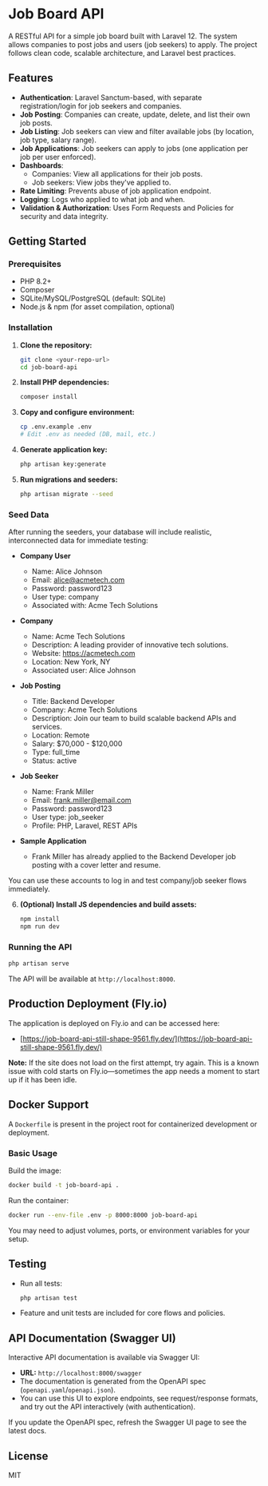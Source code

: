 # Job Board API

A RESTful API for a simple job board built with Laravel 12. The system allows companies to post jobs and users (job seekers) to apply. The project follows clean code, scalable architecture, and Laravel best practices.

## Features

- **Authentication**: Laravel Sanctum-based, with separate registration/login for job seekers and companies.
- **Job Posting**: Companies can create, update, delete, and list their own job posts.
- **Job Listing**: Job seekers can view and filter available jobs (by location, job type, salary range).
- **Job Applications**: Job seekers can apply to jobs (one application per job per user enforced).
- **Dashboards**:
  - Companies: View all applications for their job posts.
  - Job seekers: View jobs they've applied to.
- **Rate Limiting**: Prevents abuse of job application endpoint.
- **Logging**: Logs who applied to what job and when.
- **Validation & Authorization**: Uses Form Requests and Policies for security and data integrity.

## Getting Started

### Prerequisites
- PHP 8.2+
- Composer
- SQLite/MySQL/PostgreSQL (default: SQLite)
- Node.js & npm (for asset compilation, optional)

### Installation
1. **Clone the repository:**
   ```bash
   git clone <your-repo-url>
   cd job-board-api
   ```
2. **Install PHP dependencies:**
   ```bash
   composer install
   ```
3. **Copy and configure environment:**
   ```bash
   cp .env.example .env
   # Edit .env as needed (DB, mail, etc.)
   ```
4. **Generate application key:**
   ```bash
   php artisan key:generate
   ```
5. **Run migrations and seeders:**
   ```bash
   php artisan migrate --seed
   ```

### Seed Data
After running the seeders, your database will include realistic, interconnected data for immediate testing:

- **Company User**
  - Name: Alice Johnson
  - Email: alice@acmetech.com
  - Password: password123
  - User type: company
  - Associated with: Acme Tech Solutions

- **Company**
  - Name: Acme Tech Solutions
  - Description: A leading provider of innovative tech solutions.
  - Website: https://acmetech.com
  - Location: New York, NY
  - Associated user: Alice Johnson

- **Job Posting**
  - Title: Backend Developer
  - Company: Acme Tech Solutions
  - Description: Join our team to build scalable backend APIs and services.
  - Location: Remote
  - Salary: $70,000 - $120,000
  - Type: full_time
  - Status: active

- **Job Seeker**
  - Name: Frank Miller
  - Email: frank.miller@email.com
  - Password: password123
  - User type: job_seeker
  - Profile: PHP, Laravel, REST APIs

- **Sample Application**
  - Frank Miller has already applied to the Backend Developer job posting with a cover letter and resume.

You can use these accounts to log in and test company/job seeker flows immediately.

6. **(Optional) Install JS dependencies and build assets:**
   ```bash
   npm install
   npm run dev
   ```

### Running the API
```bash
php artisan serve
```
The API will be available at `http://localhost:8000`.

## Production Deployment (Fly.io)

The application is deployed on Fly.io and can be accessed here:

- [https://job-board-api-still-shape-9561.fly.dev/](https://job-board-api-still-shape-9561.fly.dev/)

**Note:** If the site does not load on the first attempt, try again. This is a known issue with cold starts on Fly.io—sometimes the app needs a moment to start up if it has been idle.

## Docker Support

A `Dockerfile` is present in the project root for containerized development or deployment.

### Basic Usage

Build the image:
```bash
docker build -t job-board-api .
```

Run the container:
```bash
docker run --env-file .env -p 8000:8000 job-board-api
```

You may need to adjust volumes, ports, or environment variables for your setup.

## Testing
- Run all tests:
  ```bash
  php artisan test
  ```
- Feature and unit tests are included for core flows and policies.

## API Documentation (Swagger UI)

Interactive API documentation is available via Swagger UI:

- **URL:** `http://localhost:8000/swagger`
- The documentation is generated from the OpenAPI spec (`openapi.yaml`/`openapi.json`).
- You can use this UI to explore endpoints, see request/response formats, and try out the API interactively (with authentication).

If you update the OpenAPI spec, refresh the Swagger UI page to see the latest docs.

## License
MIT 
